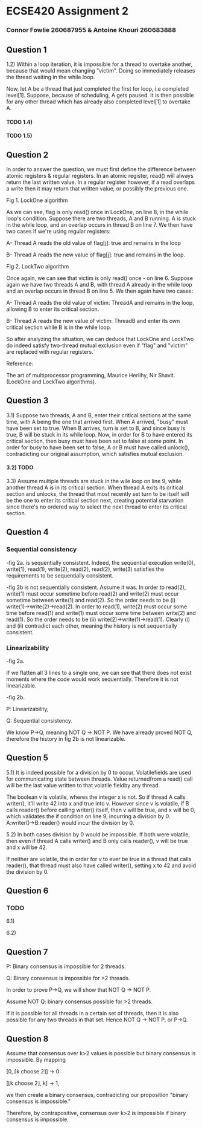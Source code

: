 # ECSE420 Assignment 2
### Connor Fowlie 260687955 & Antoine Khouri 260683888

## Question 1


1.2) Within a loop iteration, it is impossible for a thread to overtake another, because that would mean changing "victim". Doing so immediately releases the thread waiting in the while loop.

Now, let A be a thread that just completed the first for loop, i.e completed level[1]. Suppose, because of scheduling, A gets paused. It is then possible for any other thread which has already also completed level[1] to overtake A.

#### TODO 1.4)

#### TODO 1.5)

## Question 2
In order to answer the question, we must first define the difference between atomic registers & regular registers. In an atomic register, read() will always return the last written value. In a regular register however, if a read overlaps a write then it may return that written value, or possibly the previous one.

 
Fig 1. LockOne algorithm


As we can see, flag is only read() once in LockOne, on line 8, in the while loop's condition. Suppose there are two threads, A and B running. A is stuck in the while loop, and an overlap occurs in thread B on line 7. We then have two cases if we're using regular registers:

A-	Thread A reads the old value of flag[j]: true and remains in the loop

B-	Thread A reads the new value of flag[j]: true and remains in the loop.


Fig 2. LockTwo algorithm

Once again, we can see that victim is only read() once - on line 6. Suppose again we have two threads A and B, with thread A already in the while loop and an overlap occurs in thread B on line 5. We then again have two cases:

A-	Thread A reads the old value of victim: ThreadA and remains in the loop, allowing B to enter its critical section.

B-	Thread A reads the new value of victim: ThreadB and enter its own critical section while B is in the while loop.

So after analyzing the situation, we can deduce that LockOne and LockTwo do indeed satisfy two-thread mutual exclusion even if "flag" and "victim" are replaced with regular registers.`

Reference:

The art of multiprocessor programming, Maurice Herlihy, Nir Shavit.
(LockOne and LockTwo algorithms).

## Question 3

3.1) Suppose two threads, A and B, enter their critical sections at the same time, with A being the one that arrived first.
When A arrived, "busy" must have been set to true. When B arrives, turn is set to B, and since busy is true, B will be stuck
in its while loop. Now, in order for B to have entered its critical section, then busy must have been set to false at some
point. In order for busy to have been set to false, A or B must have
called unlock(), contradicting our original assumption, which satisfies mutual exclusion.

#### 3.2)  TODO

3.3) Assume multiple threads are stuck in the wile loop on line 9, while another thread A is in its critical section. When
thread A exits its critical section and unlocks, the thread that most recently set turn to be itself will be the one to enter
its critical section next, creating potential starvation since there's no ordered way to select the next thread to enter
its critical section.

## Question 4

### Sequential consistency

-fig 2a. is sequentially consistent. Indeed, the sequential execution write(0), write(1), read(1), write(2), read(2), read(2), write(3) satisfies the requirements to be sequentially consistent.

-fig 2b  is not sequentially consistent. Assume it was. In order to read(2), write(1) must occur sometime before read(2) and write(2) must occur sometime between write(1) and read(2). So the order needs to be (i) write(1)->write(2)->read(2). In order to read(1), write(2) must occur some time before read(1) and write(1) must occur some time between write(2) and read(1). So the order needs to be (ii) write(2)->write(1)->read(1). Clearly (i) and (ii) contradict each other, meaning the history is not sequentially consistent.

### Linearizability

-fig 2a.

If we flatten all 3 lines to a single one, we can see that there does not exist moments where the code would work sequentially. Therefore it is not linearizable.

-fig 2b.

P: Linearizability,

Q: Sequential consistency.

We know P->Q, meaning NOT Q -> NOT P. We have already proved NOT Q, therefore the history in fig 2b is not linearizable.

## Question 5


5.1) It is indeed possible for a division by 0 to occur. Volatile​ ​fields​ ​are​ ​used​ ​for​ ​communicating​ ​state​ ​between​ ​threads.​ ​Value​ ​returned​ ​from​ ​a​ ​​read()​​ ​call​ ​will be​ ​the​ ​​last​​ ​value​ ​written​ ​to​ ​that​ ​volatile​ ​field​ ​by​ ​any​ ​thread.

 The boolean v is volatile, wheres the integer x is not. So if thread A calls writer(), it'll write 42 into x and true into v. However since v is volatile, if B calls reader() before calling writer() itself, then v will be true, and x will be 0, which validates the if condition on line 9, incurring a division by 0. A:writer()->B:reader() would incur the division by 0.

5.2) In both cases division by 0 would be impossible. If both were volatile, then even if thread A calls writer() and B only calls reader(), v will be true and x will be 42.

If neither are volatile, the in order for v to ever be true in a thread that calls reader(), that thread must also have called writer(), setting x to 42 and avoid the division by 0.

## Question 6
### TODO

6.1)

6.2)

## Question 7


P: Binary consensus is impossible for 2 threads.

Q: Binary consensus is impossible for >2 threads.

In order to prove P->Q, we will show that NOT Q -> NOT P.

Assume NOT Q: binary consensus possible for >2 threads.

If it is possible for all threads in a certain set of threads, then it is also possible for any two threads in that set. Hence
NOT Q -> NOT P, or P->Q.

## Question 8

Assume that consensus over k>2 values is possible but binary consensus is impossible. By mapping

[0,​ ​⌈k​ ​choose​ ​2⌉]​ ​→​ ​0

[⌊k​ ​choose​ ​2⌋,​ ​k]​ ​→​ ​1,

we then create a binary consensus, contradicting our proposition "binary consensus is impossible."

Therefore, by contrapositive, consensus over k>2 is impossible if binary consensus is impossible.